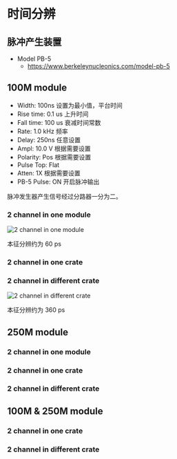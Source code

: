 <!-- TimeResolution.md --- 
;; 
;; Description: 
;; Author: Hongyi Wu(吴鸿毅)
;; Email: wuhongyi@qq.com 
;; Created: 一 1月 14 17:09:20 2019 (+0800)
;; Last-Updated: 一 1月 14 17:57:47 2019 (+0800)
;;           By: Hongyi Wu(吴鸿毅)
;;     Update #: 2
;; URL: http://wuhongyi.cn -->

# 时间分辨

<!-- toc -->

## 脉冲产生装置

- Model PB-5
   - https://www.berkeleynucleonics.com/model-pb-5

## 100M module

- Width:      100ns    设置为最小值，平台时间
- Rise time:  0.1 us   上升时间
- Fall time:  100 us   衰减时间常数
- Rate:       1.0 kHz  频率
- Delay:      250ns    任意设置
- Ampl:       10.0 V   根据需要设置
- Polarity:   Pos      根据需要设置
- Pulse Top:  Flat
- Atten:      1X       根据需要设置
- PB-5 Pulse: ON       开启脉冲输出

脉冲发生器产生信号经过分路器一分为二。

### 2 channel in one module

![2 channel in one module](/img/timeresolution_100m_1module.png)

本征分辨约为 60 ps

### 2 channel in one crate



### 2 channel in different crate

![2 channel in different crate](/img/timeresolution_100m_2crate.png)

本征分辨约为 360 ps

## 250M module

### 2 channel in one module


### 2 channel in one crate


### 2 channel in different crate


## 100M & 250M module

### 2 channel in one crate


### 2 channel in different crate


<!-- TimeResolution.md ends here -->
